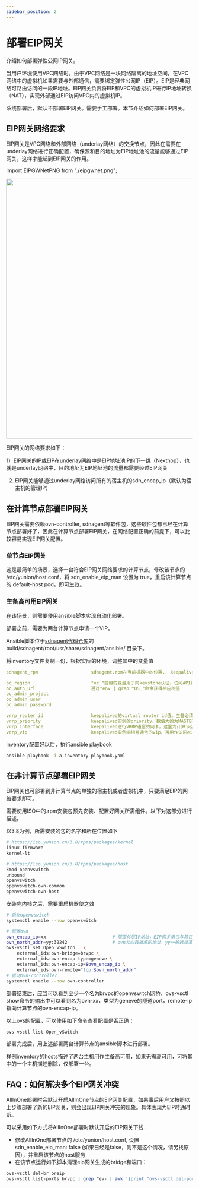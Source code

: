 ```yaml
---
sidebar_position: 2
---
```


# 部署EIP网关

介绍如何部署弹性公网IP网关。

当用户环境使用VPC网络时，由于VPC网络是一块网络隔离的地址空间，在VPC网络中的虚拟机如果需要与外部通信，需要绑定弹性公网IP（EIP）。EIP是经典网络可路由访问的一段IP地址。EIP网关负责将EIP和VPC的虚拟机IP进行IP地址转换（NAT），实现外部通过EIP访问VPC内的虚拟机IP。

系统部署后，默认不部署EIP网关。需要手工部署。本节介绍如何部署EIP网关。

## EIP网关网络要求

EIP网关是VPC网络和外部网络（underlay网络）的交换节点，因此在需要在underlay网络进行正确配置，确保源和目的地址为EIP地址池的流量能够通过EIP网关，这样才能起到EIP网关的作用。

import EIPGWNetPNG from "./eipgwnet.png";

<img src={EIPGWNetPNG} width="700" />

EIP网关的网络要求如下：

1）EIP网关的IP或EIP在underlay网络中是EIP地址池IP的下一跳（Nexthop），也就是underlay网络中，目的地址为EIP地址池的流量都需要经过EIP网关

2) EIP网关能够通过underlay网络访问所有的宿主机的sdn_encap_ip（默认为宿主机的管理IP）

## 在计算节点部署EIP网关

EIP网关需要依赖ovn-controller, sdnagent等软件包，这些软件包都已经在计算节点部署好了，因此在计算节点部署EIP网关，在网络配置正确的前提下，可以比较容易实现EIP网关配置。

### 单节点EIP网关

这是最简单的场景，选择一台符合EIP网关网络要求的计算节点，修改该节点的 /etc/yunion/host.conf，将 sdn_enable_eip_man 设置为 true，重启该计算节点的 default-host pod，即可生效。

### 主备高可用EIP网关

在该场景，则需要使用ansible脚本实现自动化部署。

部署之前，需要为两台计算节点申请一个VIP。

Ansible脚本位于[sdnagent代码仓库](https://github.com/yunionio/sdnagent)的 build/sdnagent/root/usr/share/sdnagent/ansible/ 目录下。

将inventory文件复制一份，根据实际的环境，调整其中的变量值

```yaml
sdnagent_rpm					sdnagent.rpm在当前机器中的位置.  keepalived将从目标机器配置的yum仓库中直接部署

oc_region						"oc_"前缀的变量用于向keystone认证，访问API服务。可以从default-climc pod
oc_auth_url						通过"env | grep ^OS_"命令获得相应的值
oc_admin_project
oc_admin_user
oc_admin_password

vrrp_router_id					keepalived的virtual router id值。主备必须相同。若环境中有其他keepalived部署，必须不能冲突
vrrp_priority					keepalived实例的priority，数值大的为MASTER，小的为BACKUP
vrrp_interface					keepalived进行VRRP通信的网卡，这里为计算节点的管理网卡，一般为br0
vrrp_vip						keepalived实例间相互通告的vip，可用作访问eip的下一跳地址
```

inventory配置好以后，执行ansible playbook

```bash
ansible-playbook -i a-inventory playbook.yaml
```


## 在非计算节点部署EIP网关

EIP网关也可部署到非计算节点的单独的宿主机或者虚拟机中，只要满足EIP的网络要求即可。

需要使用ISO中的.rpm安装包预先安装、配置好网关所需组件。以下对这部分进行描述。

以3.8为例，所需安装的包的名字和所在位置如下

```bash
# https://iso.yunion.cn/3.8/rpms/packages/kernel
linux-firmware
kernel-lt

# https://iso.yunion.cn/3.8/rpms/packages/host
kmod-openvswitch
unbound
openvswitch
openvswitch-ovn-common
openvswitch-ovn-host
```

安装完内核之后，需要重启机器使之效

```bash
# 启动openvswitch
systemctl enable --now openvswitch

# 配置ovn
ovn_encap_ip=xx							# 隧道外层IP地址，EIP网关用它与其它计算节点通信
ovn_north_addr=yy:32242					# ovn北向数据库的地址，yy一般选择某台宿主机ip地址；端口默认为32242，对应k8s default-ovn-north service中的端口号
ovs-vsctl set Open_vSwitch . \
	external_ids:ovn-bridge=brvpc \
	external_ids:ovn-encap-type=geneve \
	external_ids:ovn-encap-ip=$ovn_encap_ip \
	external_ids:ovn-remote="tcp:$ovn_north_addr"
# 启动ovn-controller
systemctl enable --now ovn-controller
```

部署结束后，应当可以看到至少一个名为brvpc的openvswitch网桥，ovs-vsctl show命令的输出中可以看到名为ovn-xx，类型为geneve的隧道port，remote-ip指向计算节点的ovn-encap-ip。

以上ovs的配置，可以使用如下命令查看配置是否正确：

```bash
ovs-vsctl list Open_vSwitch
```

部署完成后，用上述部署两台计算节点的ansible脚本进行部署。

样例inventory的hosts描述了两台主机用作主备高可用，如果无需高可用，可将其中的一个主机描述删除，仅部署一台。

## FAQ：如何解决多个EIP网关冲突

AllInOne部署时会默认开启AllInOne节点的EIP网关配置，如果事后用户又按照以上步骤部署了新的EIP网关，则会出现EIP网关冲突的现象。具体表现为EIP时通时断。

可以采用如下方式将AllInOne部署时默认开启的EIP网关下线：

* 修改AllInOne部署节点的 /etc/yunion/host.conf, 设置 sdn_enable_eip_man: false (如果已经是false，则不是这个情况，请另找原因），并重启该节点的host服务
* 在该节点运行如下脚本清理eip网关生成的bridge和端口：
```bash
ovs-vsctl del-br breip
ovs-vsctl list-ports brvpc | grep ^ev- | awk '{print "ovs-vsctl del-port brvpc " $1}' | sh
```
